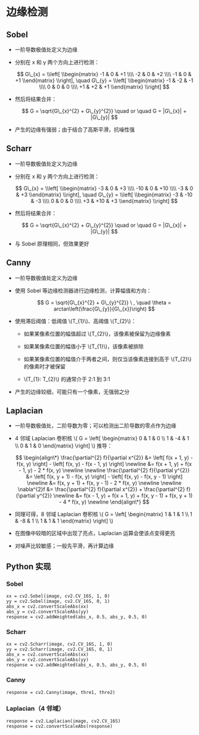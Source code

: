 <script type="text/javascript" src="http://cdn.mathjax.org/mathjax/latest/MathJax.js?config=default"></script>

# 边缘检测

## Sobel

- 一阶导数极值处定义为边缘

- 分别在 x 和 y 两个方向上进行检测：

	$$ G\_{x} = \\left[ \\begin{matrix} -1 & 0 & +1 \\\\ -2 & 0 & +2 \\\\ -1 & 0 & +1 \\end{matrix} \\right], \quad G\_{y} = \\left[ \\begin{matrix} -1 & -2 & -1 \\\\ 0 & 0 & 0 \\\\ +1 & +2 & +1 \\end{matrix} \\right] $$

- 然后将结果合并：

	$$ G = \sqrt{G\_{x}^{2} + G\_{y}^{2}} \quad or \quad G = |G\_{x}| + |G\_{y}| $$

- 产生的边缘有强弱；由于结合了高斯平滑，抗噪性强

## Scharr

- 一阶导数极值处定义为边缘

- 分别在 x 和 y 两个方向上进行检测：

	$$ G\_{x} = \\left[ \\begin{matrix} -3 & 0 & +3 \\\\ -10 & 0 & +10 \\\\ -3 & 0 & +3 \\end{matrix} \\right], \quad G\_{y} = \\left[ \\begin{matrix} -3 & -10 & -3 \\\\ 0 & 0 & 0 \\\\ +3 & +10 & +3 \\end{matrix} \\right] $$

- 然后将结果合并：

	$$ G = \sqrt{G\_{x}^{2} + G\_{y}^{2}} \quad or \quad G = |G\_{x}| + |G\_{y}| $$

- 与 Sobel 原理相同，但效果更好

## Canny

- 一阶导数极值处定义为边缘

- 使用 Sobel 等边缘检测器进行边缘检测，计算幅值和方向：

	$$ G = \sqrt{G\_{x}^{2} + G\_{y}^{2}} \ , \quad \theta = arctan\left(\frac{G\_{y}}{G\_{x}}\right) $$
	
- 使用滞后阈值：低阈值 \\(T\_{1}\\)、高阈值 \\(T\_{2}\\)：

	- 如果某像素位置的幅值超过 \\(T\_{2}\\)，该像素被保留为边缘像素

	- 如果某像素位置的幅值小于 \\(T\_{1}\\)，该像素被排除

	- 如果某像素位置的幅值介于两者之间，则仅当该像素连接到高于 \\(T\_{2}\\) 的像素时才被保留

	- \\(T\_{1}: T\_{2}\\) 的通常介于 2:1 到 3:1

- 产生的边缘较细，可能只有一个像素，无强弱之分

## Laplacian

- 一阶导数极值处，二阶导数为零；可以检测出二阶导数的零点作为边缘

- 4 邻域 Laplacian 卷积核 \\( G = \\left[ \\begin{matrix} 0 & 1 & 0 \\\\ 1 & -4 & 1 \\\\ 0 & 1 & 0 \\end{matrix} \\right] \\) 推导：
	
	$$
	\begin{align\*}
	\frac{\partial^{2} f}{\partial x^{2}} &= \left[ f(x + 1, y) - f(x, y) \right] - \left[ f(x, y) - f(x - 1, y) \right] \newline
	&= f(x + 1, y) + f(x - 1, y) - 2 * f(x, y) \newline \newline
	\frac{\partial^{2} f}{\partial y^{2}} &= \left[ f(x, y + 1) - f(x, y) \right] - \left[ f(x, y) - f(x, y - 1) \right] \newline
	&= f(x, y + 1) + f(x, y - 1) - 2 * f(x, y) \newline \newline
	\nabla^{2}f &= \frac{\partial^{2} f}{\partial x^{2}} + \frac{\partial^{2} f}{\partial y^{2}} \newline
	&= f(x - 1, y) + f(x + 1, y) + f(x, y - 1) + f(x, y + 1) - 4 * f(x, y) \newline
	\end{align\*}
	$$

- 同理可得，8 邻域 Laplacian 卷积核 \\( G = \\left[ \\begin{matrix} 1 & 1 & 1 \\\\ 1 & -8 & 1 \\\\ 1 & 1 & 1 \\end{matrix} \\right] \\)

- 在图像中较暗的区域中出现了亮点，Laplacian 运算会使该点变得更亮

- 对噪声比较敏感；一般先平滑，再计算边缘

## Python 实现

### Sobel

```
xx = cv2.Sobel(image, cv2.CV_16S, 1, 0)
yy = cv2.Sobel(image, cv2.CV_16S, 0, 1)
abs_x = cv2.convertScaleAbs(xx)
abs_y = cv2.convertScaleAbs(yy)
response = cv2.addWeighted(abs_x, 0.5, abs_y, 0.5, 0)
```

### Scharr

```
xx = cv2.Scharr(image, cv2.CV_16S, 1, 0)
yy = cv2.Scharr(image, cv2.CV_16S, 0, 1)
abs_x = cv2.convertScaleAbs(xx)
abs_y = cv2.convertScaleAbs(yy)
response = cv2.addWeighted(abs_x, 0.5, abs_y, 0.5, 0)
```

### Canny

```
response = cv2.Canny(image, thre1, thre2)
```

### Laplacian（4 邻域）

```
response = cv2.Laplacian(image, cv2.CV_16S)
response = cv2.convertScaleAbs(response)
```